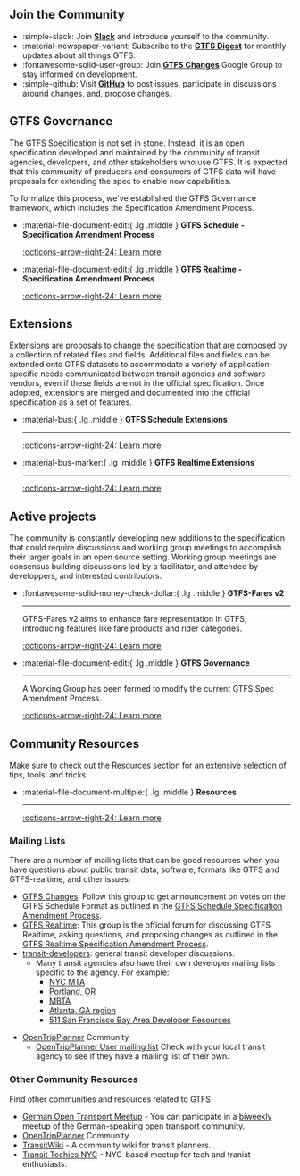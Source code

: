 ## Join the Community

<div class="grid cards" markdown>

- :simple-slack: Join [__Slack__](https://share.mobilitydata.org/slack) and introduce yourself to the community.
- :material-newspaper-variant: Subscribe to the [__GTFS Digest__](https://gtfs.org/blog/) for monthly updates about all things GTFS.
- :fontawesome-solid-user-group: Join [__GTFS Changes__](https://groups.google.com/g/gtfs-changes) Google Group to stay informed on development. 
- :simple-github: Visit [__GitHub__](https://github.com/google/transit) to post issues, participate in discussions around changes, and, propose changes. 

</div>

## GTFS Governance

The GTFS Specification is not set in stone. Instead, it is an open specification developed and maintained by the community of transit agencies, developers, and other stakeholders who use GTFS. It is expected that this community of producers and consumers of GTFS data will have proposals for extending the spec to enable new capabilities.

To formalize this process, we've established the GTFS Governance framework, which includes the Specification Amendment Process.

<div class="grid cards" markdown>

-   :material-file-document-edit:{ .lg .middle } __GTFS Schedule - Specification Amendment Process__

    [:octicons-arrow-right-24: Learn more](../../community/governance/gtfs_schedule_amendment_process)

-   :material-file-document-edit:{ .lg .middle } __GTFS Realtime - Specification Amendment Process__

    [:octicons-arrow-right-24: Learn more](../../community/governance/gtfs_realtime_amendment_process)

</div>

## Extensions

Extensions are proposals to change the specification that are composed by a collection of related files and fields. Additional files and fields can be extended onto GTFS datasets to accommodate a variety of application-specific needs communicated between transit agencies and software vendors, even if these fields are not in the official specification. Once adopted, extensions are merged and documented into the official specification as a set of features. 

<div class="grid cards" markdown>

-   :material-bus:{ .lg .middle } __GTFS Schedule Extensions__ 
   
    ---

    [:octicons-arrow-right-24: Learn more](../../community/extensions/overview/#__tabbed_1_1)

-   :material-bus-marker:{ .lg .middle } __GTFS Realtime Extensions__

    ---

    [:octicons-arrow-right-24: Learn more](../../community/extensions/overview/#__tabbed_1_2)

</div>

## Active projects

The community is constantly developing new additions to the specification that could require discussions and working group meetings to accomplish their larger goals in an open source setting. Working group meetings are consensus building discussions led by a facilitator, and attended by developpers, and interested contributors.   

<div class="grid cards" markdown>

-   :fontawesome-solid-money-check-dollar:{ .lg .middle } __GTFS-Fares v2__

    ---

    GTFS-Fares v2 aims to enhance fare representation in GTFS, introducing features like fare products and rider categories.

    [:octicons-arrow-right-24: Learn more](../../community/extensions/fares-v2)

-   :material-file-document-edit:{ .lg .middle } __GTFS Governance__

    ---

    A Working Group has been formed to modify the current GTFS Spec Amendment Process.

    [:octicons-arrow-right-24: Learn more](https://github.com/google/transit/issues/436)

</div>



## Community Resources

Make sure to check out the Resources section for an extensive selection of tips, tools, and tricks. 

<div class="grid cards" markdown>

-   :material-file-document-multiple:{ .lg .middle } __Resources__

    ---

    [:octicons-arrow-right-24: Learn more](../../resources/overview)

</div>

### Mailing Lists

There are a number of mailing lists that can be good resources when you have questions about public transit data, software, formats like GTFS and GTFS-realtime, and other issues:

* [GTFS Changes](https://groups.google.com/group/gtfs-changes): Follow this group to get announcement on votes on the GTFS Schedule Format as outlined in the [GTFS Schedule Specification Amendment Process](../../community/governance/gtfs_schedule_amendment_process). 
* [GTFS Realtime](https://groups.google.com/group/gtfs-realtime): This group is the official forum for discussing GTFS Realtime, asking questions, and proposing changes as outlined in the [GTFS Realtime Specification Amendment Process](../../community/governance/gtfs_realtime_amendment_process).
* [transit-developers](https://groups.google.com/group/transit-developers): general transit developer discussions.
  * Many transit agencies also have their own developer mailing lists specific to the agency. For example:
    * [NYC MTA](https://groups.google.com/group/mtadeveloperresources)
    * [Portland, OR](https://groups.google.com/group/transit-developers-pdx)
    * [MBTA](https://groups.google.com/group/massdotdevelopers)
    * [Atlanta, GA region](https://groups.google.com/forum/#!forum/atl-transit-developers)
    * [511 San Francisco Bay Area Developer Resources](https://groups.google.com/forum/#!forum/511sfbaydeveloperresources)
- [OpenTripPlanner](https://github.com/opentripplanner/OpenTripPlanner) Community
    - [OpenTripPlanner User mailing list](https://groups.google.com/forum/#!forum/opentripplanner-users)
Check with your local transit agency to see if they have a mailing list of their own.


### Other Community Resources
Find other communities and resources related to GTFS

- [German Open Transport Meetup](https://github.com/transportkollektiv/meetup/wiki) - You can participate in a [biweekly](https://hackmd.okfn.de/opentransportmeetup#) meetup of the German-speaking open transport community.
- [OpenTripPlanner](https://github.com/opentripplanner/OpenTripPlanner) Community.
- [TransitWiki](http://transitwiki.org) - A community wiki for transit planners. 
- [Transit Techies NYC](https://transittechies.nyc/) - NYC-based meetup for tech and tranist enthusiasts.

